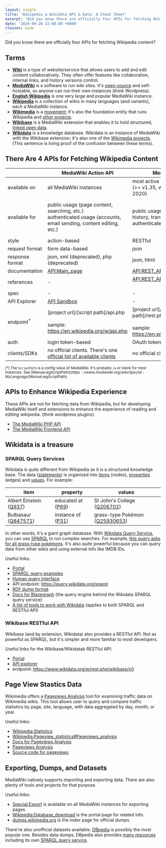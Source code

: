 ```yaml
---
layout: single
title: 'Wikipedia & Wikidata API & Data: A Cheat Sheet'
excerpt: 'Did you know there are officially four APIs for fetching Wikipedia content?'
date: '2024-09-26 22:00:00 +0800'
classes: wide
---
```


Did you know there are officially four APIs for fetching Wikipedia content?

## Terms

- **[Wiki](https://en.wikipedia.org/wiki/Wiki)** is a type of website/service that allows users to add and edit content collaboratively. They often offer features like collaboration, internal links, and history versions control.
- **[MediaWiki](https://www.mediawiki.org/wiki/MediaWiki)** is a software to run wiki sites. It's [open-source](https://github.com/wikimedia/mediawiki) and self-hostable, so anyone can run their own instances (think Wordpress).
- **[English Wikipedia](https://en.wikipedia.org/wiki/English_Wikipedia)** is one very large and popular MediaWiki instance.
- **[Wikipedia](https://wikipedia.org/)** is a collection of wikis in many languages (and variants), each a MediaWiki instance.
- **[Wikimedia](https://www.wikimedia.org/)** is a [movement](https://meta.wikimedia.org/wiki/Wikimedia_movement); it's also the foundation entity that runs Wikipedia and [other projects](https://meta.wikimedia.org/wiki/Wikimedia_projects).
- **[Wikibase](https://www.mediawiki.org/wiki/Extension:Wikibase)** is a MediaWiki extension that enables it to hold structured, [linked open data](https://en.wikipedia.org/wiki/Linked_data#Linked_open_data).
- **[Wikidata](https://www.wikidata.org/)** is a knowledge database. Wikidata is an instance of MediaWiki with the Wikibase extension; it's also one of the [Wikimedia projects](https://meta.wikimedia.org/wiki/Wikimedia_projects). (This sentence is living proof of the confusion between these terms).

## There Are 4 APIs for Fetching Wikipedia Content

|                      | MediaWiki Action API                                                                                                  | MediaWiki REST API                                                                                           | Wikimedia REST API                                                                                                                                                                                                                                                | Wikimedia Enterprise                                                                                                                            |
| -------------------- | --------------------------------------------------------------------------------------------------------------------- | ------------------------------------------------------------------------------------------------------------ | ----------------------------------------------------------------------------------------------------------------------------------------------------------------------------------------------------------------------------------------------------------------- | ----------------------------------------------------------------------------------------------------------------------------------------------- |
| available on         | all MediaWiki instances                                                                                               | most active MediaWiki instances<br>(>= v1.35, which was released in July 2020)                               | only [Wikimedia projects](https://meta.wikimedia.org/wiki/Wikimedia_projects)                                                                                                                                                                                     | [major Wikimedia projects](https://enterprise.wikimedia.com/project-data/)                                                                      |
| available for        | public usage (page content, searching, etc.)<br>authenticated usage (accounts, email sending, content editing, etc.)  | public usage (page, media files, history, transformation, etc.)<br>authenticated usage (content editing)     | public usage (page content, search, transformation)<br><br>special offer: [en.wiktionary.org](https://en.wiktionary.org/api/rest_v1/) offers API for [structured definition data](https://en.wiktionary.org/api/rest_v1/#!/Page_content/get_page_definition_term) | snapshot (dumps), on-demand (structured documents), realtime changes                                                                            |
| style                | action-based                                                                                                          | RESTful                                                                                                      | RESTful                                                                                                                                                                                                                                                           | RESTful                                                                                                                                         |
| request format       | form data-based                                                                                                       | json                                                                                                         | json                                                                                                                                                                                                                                                              | json                                                                                                                                            |
| response format      | json, xml (deprecated), php (deprecated)                                                                              | json, html                                                                                                   | json, html, pdf                                                                                                                                                                                                                                                   | json                                                                                                                                            |
| documentation        | [API:Main_page](https://www.mediawiki.org/wiki/Special:MyLanguage/API:Main_page#API_documentation)                    | [API:REST_API](https://www.mediawiki.org/wiki/Special:MyLanguage/API:REST_API)                               | [Wikimedia_REST_API](https://www.mediawiki.org/wiki/Special:MyLanguage/Wikimedia_REST_API)                                                                                                                                                                        | [API Documentation](https://enterprise.wikimedia.com/docs/)                                                                                     |
| references           | -                                                                                                                     | [API:REST_API/Reference](https://www.mediawiki.org/wiki/Special:MyLanguage/API:REST_API/Reference)<br><br>   |                                                                                                                                                                                                                                                                   |                                                                                                                                                 |
| spec                 | -                                                                                                                     | -                                                                                                            | [OpenAPI 3 spec](https://en.wikipedia.org/api/rest_v1/?spec)                                                                                                                                                                                                      | -                                                                                                                                               |
| API Explorer         | [API Sandbox](https://en.wikipedia.org/wiki/Special:ApiSandbox)                                                       | -                                                                                                            | [API Explorer (Swagger)](https://en.wikipedia.org/api/rest_v1/)                                                                                                                                                                                                   | -                                                                                                                                               |
| endpoint<sup>*</sup> | [project url]/[script path]/api.php<br><br>sample: https://en.wikipedia.org/w/api.php                                 | [project url]/[script path]/rest.php/v[version number]<br><br>sample: https://en.wikipedia.org/w/rest.php/v1 | [project url]/api/rest_v1<br><br>sample: https://en.wikipedia.org/api/rest_v1/                                                                                                                                                                                    | https://api.enterprise.wikimedia.com/                                                                                                           |
| auth                 | login token-based                                                                                                     | OAuth token-based                                                                                            |                                                                                                                                                                                                                                                                   | token-based                                                                                                                                     |
| clients/SDKs         | no official clients. There's one [official list of available clients](https://www.mediawiki.org/wiki/API:Client_code) | no official clients                                                                                          | no official clients                                                                                                                                                                                                                                               | official SDKs for [go](https://github.com/wikimedia-enterprise/wme-sdk-go) and [python](https://github.com/wikimedia-enterprise/wme-sdk-python) |

<small>[*] The `ScriptPath` is a config value of MediaWiki. It's probably `/w` or blank for most instances. See [Manual:$wgScriptPath](https://www.mediawiki.org/wiki/Special:MyLanguage/Manual:$wgScriptPath).</small>

## APIs to Enhance Wikipedia Experience

These APIs are not for fetching data from Wikipedia, but for developing MediaWiki itself and extensions to enhance the experience of reading and editing wikipedia. (think wordpress plugins).

- [The MediaWiki PHP API](https://doc.wikimedia.org/mediawiki-core/master/php/)
- [The MediaWiki Frontend API](https://doc.wikimedia.org/mediawiki-core/master/js/)

## Wikidata is a treasure

### SPARQL Query Services

Wikidata is quite different from Wikipedia as it is a structured knowledge base. The data ([statements](https://www.wikidata.org/wiki/Help:Statements)) is organized into [items](https://www.wikidata.org/wiki/Help:Items) (nodes), [properties](https://www.wikidata.org/wiki/Help:Statements#Properties) (edges) and [values](https://www.wikidata.org/wiki/Help:Statements#Values). For example:

|item|property|values|
|---|---|---|
|Albert Einstein ([Q937](https://www.wikidata.org/wiki/Q937))|educated at ([P69](https://www.wikidata.org/wiki/Property:P69))|St John's College ([Q206702](https://www.wikidata.org/wiki/Q206702))|
|Bulbasaur ([Q847571](https://www.wikidata.org/wiki/Q847571))|instance of ([P31](https://www.wikidata.org/wiki/Property:P31))|grass-type Pokémon ([Q25930653](https://www.wikidata.org/wiki/Q25930653))|

In other words, it's a giant graph database. With [Wikidata Query Service](https://query.wikidata.org/), you can use [SPARQL](https://en.wikipedia.org/wiki/SPARQL) to run complex searches. For example, [this query asks for all grass-type pokémons](https://query.wikidata.org/#SELECT%20DISTINCT%20%3Fpokemon%20%3FpokemonLabel%20%3FpokedexNumber%0AWHERE%0A%7B%0A%20%20%20%20%3Fpokemon%20wdt%3AP31%2Fwdt%3AP279%2a%20wd%3AQ3966183%20.%20%20%20%20%20%20%20%20%20%20%20%20%23%20Ensure%20the%20entity%20is%20a%20type%20of%20Pok%C3%A9mon%0A%20%20%20%20%3Fpokemon%20p%3AP1685%20%3Fstatement.%0A%20%20%20%20%3Fstatement%20ps%3AP1685%20%3FpokedexNumber%3B%0A%20%20%20%20%20%20%20%20%20%20%20%20%20%20pq%3AP972%20wd%3AQ20005020.%0A%20%20%20%20%3Fpokemon%20wdt%3AP31%20wd%3AQ25930653.%20%20%20%20%20%20%20%20%20%20%20%20%20%20%20%20%20%20%20%20%20%20%23%20Filter%20for%20Grass-type%20Pok%C3%A9mon%0A%20%20%20%20FILTER%20%28%21%20wikibase%3AisSomeValue%28%3FpokedexNumber%29%20%29%0A%20%20%20%20SERVICE%20wikibase%3Alabel%20%7B%20bd%3AserviceParam%20wikibase%3Alanguage%20%22%5BAUTO_LANGUAGE%5D%2Cmul%2Cen%22%20%7D%0A%7D%0AORDER%20BY%20%28%3FpokedexNumber%29). It's also quite powerful because you can query data from other wikis and using external info like IMDB IDs.

Useful links:
- [Portal](https://www.wikidata.org/wiki/Wikidata:SPARQL_query_service)
- [SPARQL query examples](https://www.wikidata.org/wiki/Wikidata:SPARQL_query_service/queries/examples)
- [Human query interface](https://query.wikidata.org/)
- API endpoint: https://query.wikidata.org/sparql
- [RDF dump format](https://www.mediawiki.org/wiki/Special:MyLanguage/Wikibase/Indexing/RDF_Dump_Format)
- [Docs for Blazegraph](https://github.com/blazegraph/database/wiki) (the query engine behind the Wikidata SPARQL query service)
- [A list of tools to work with Wikidata](https://www.wikidata.org/wiki/Wikidata:Tools) (applies to both SPARQL and RESTful API)

### Wikibase RESTful API

Wikibase (and by extension, Wikidata) also provides a RESTful API. Not as powerful as SPARQL, but it's simpler and more familiar to most developers.

Useful links for the Wikibase/Wikidatab RESTful API:
- [Portal](https://www.wikidata.org/wiki/Wikidata:REST_API)
- [API explorer](https://doc.wikimedia.org/Wikibase/master/js/rest-api/)
- endpoint: https://www.wikidata.org/w/rest.php/wikibase/v0

## Page View Stastics Data

Wikimedia offers a [Pageviews Analysis](https://pageviews.toolforge.org) tool for examining traffic data on Wikimedia wikis. This tool allows user to query and compare traffic statistics by page, site, language, with data aggregated by day, month, or year.

Useful links:
- [Wikipedia:Statistics](https://en.wikipedia.org/wiki/Wikipedia:Statistics)
- [Wikipedia:Pageview_statistics#Pageviews_analysis](https://en.wikipedia.org/wiki/Wikipedia:Pageview_statistics#Pageviews_analysis)
- [Docs for Pageviews Analysis](https://meta.wikimedia.org/wiki/Pageviews_Analysis)
- [Pageviews Analysis](https://pageviews.toolforge.org)
- [Source code for pageviews](https://github.com/MusikAnimal/pageviews)

## Exporting, Dumps, and Datasets

MediaWiki natively supports importing and exporting data. There are also plenty of tools and projects for that purpose.

Useful links:
- [Special:Export](https://en.wikipedia.org/wiki/Special:Export) is available on all MediaWiki instances for exporting pages
- [Wikipedia:Database_download](https://en.wikipedia.org/wiki/Wikipedia:Database_download) is the portal page for related info.
- [dumps.wikimedia.org](https://dumps.wikimedia.org/) is the index page for official dumps.

There're also unofficial datasets available. [DBpedia](https://dbpedia.org/) is possibly the most popular one. Besides data dumps, DBpedia also provides [many resources](https://www.dbpedia.org/resources/) including its own [SPARQL query service](https://www.dbpedia.org/resources/sparql/).
